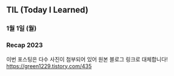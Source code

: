 ## TIL (Today I Learned)

### 1월 1일 (월)    
### Recap 2023    
이번 포스팅은 다수 사진이 첨부되어 있어 원본 블로그 링크로 대체합니다!   
https://green1229.tistory.com/435       